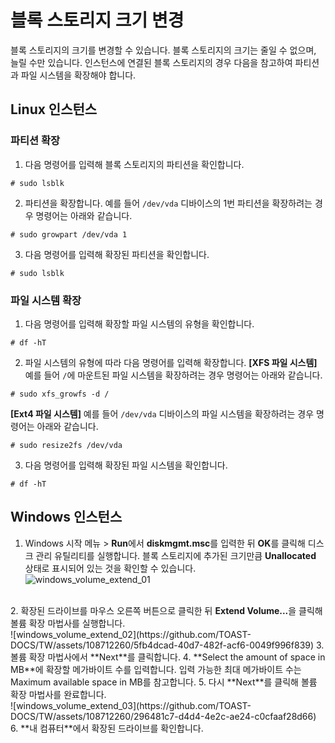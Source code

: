 # 블록 스토리지 크기 변경

블록 스토리지의 크기를 변경할 수 있습니다. 블록 스토리지의 크기는 줄일 수 없으며, 늘릴 수만 있습니다. 인스턴스에 연결된 블록 스토리지의 경우 다음을 참고하여 파티션과 파일 시스템을 확장해야 합니다.

## Linux 인스턴스

### 파티션 확장

1. 다음 명령어를 입력해 블록 스토리지의 파티션을 확인합니다.

```
# sudo lsblk
```

2. 파티션을 확장합니다.
    예를 들어 `/dev/vda` 디바이스의 1번 파티션을 확장하려는 경우 명령어는 아래와 같습니다.

```
# sudo growpart /dev/vda 1
```

3. 다음 명령어를 입력해 확장된 파티션을 확인합니다.

```
# sudo lsblk
```

### 파일 시스템 확장

1. 다음 명령어를 입력해 확장할 파일 시스템의 유형을 확인합니다.

```
# df -hT
```

2. 파일 시스템의 유형에 따라 다음 명령어를 입력해 확장합니다.
    **[XFS 파일 시스템]** 예를 들어 `/`에 마운트된 파일 시스템을 확장하려는 경우 명령어는 아래와 같습니다.

```
# sudo xfs_growfs -d /
```

**[Ext4 파일 시스템]** 예를 들어 `/dev/vda` 디바이스의 파일 시스템을 확장하려는 경우 명령어는 아래와 같습니다.

```
# sudo resize2fs /dev/vda
```

3. 다음 명령어를 입력해 확장된 파일 시스템을 확인합니다.

```
# df -hT
```

## Windows 인스턴스

1. Windows 시작 메뉴 > **Run**에서 **diskmgmt.msc**를 입력한 뒤 **OK**를 클릭해 디스크 관리 유틸리티를 실행합니다. 블록 스토리지에 추가된 크기만큼 **Unallocated** 상태로 표시되어 있는 것을 확인할 수 있습니다.<br>
   ![windows_volume_extend_01](https://github.com/TOAST-DOCS/TW/assets/108712260/92d4269f-d602-415f-9aa8-8f79bccd2554)
<br>
2. 확장된 드라이브를 마우스 오른쪽 버튼으로 클릭한 뒤 <strong>Extend Volume...</strong>을 클릭해 볼륨 확장 마법사를 실행합니다.<br>
    ![windows_volume_extend_02](https://github.com/TOAST-DOCS/TW/assets/108712260/5fb4dcad-40d7-482f-acf6-0049f996f839)
3. 볼륨 확장 마법사에서 **Next**를 클릭합니다.
4. **Select the amount of space in MB**에 확장할 메가바이트 수를 입력합니다. 입력 가능한 최대 메가바이트 수는 Maximum available space in MB를 참고합니다.
5. 다시 **Next**를 클릭해 볼륨 확장 마법사를 완료합니다.<br>
    ![windows_volume_extend_03](https://github.com/TOAST-DOCS/TW/assets/108712260/296481c7-d4d4-4e2c-ae24-c0cfaaf28d66)
6. **내 컴퓨터**에서 확장된 드라이브를 확인합니다.
